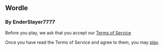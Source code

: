 ## Wordle
### By EnderSlayer7777

Before you play, we ask that you accept our [Terms of Service](https://enderslayer7777.github.io/wordle/terms.md)

Once you have read the Terms of Service and agree to them, you may [play](https://enderslayer7777.github.io/wordle/wordle.html).